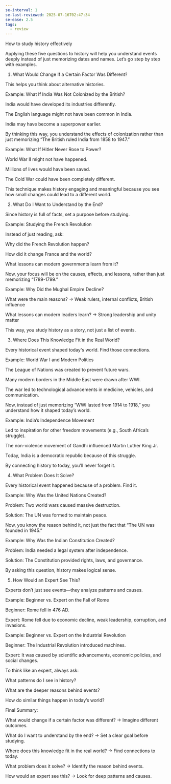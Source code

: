 ```yaml
---
se-interval: 1
se-last-reviewed: 2025-07-16T02:47:34
se-ease: 2.5
tags:
  - review
---
```

How to study history effectively  
  
  
Applying these five questions to history will help you understand events deeply instead of just memorizing dates and names. Let’s go step by step with examples.  
  
1. What Would Change If a Certain Factor Was Different?  
  
This helps you think about alternative histories.  
  
Example: What If India Was Not Colonized by the British?  
  
India would have developed its industries differently.  
  
The English language might not have been common in India.  
  
India may have become a superpower earlier.  
  
By thinking this way, you understand the effects of colonization rather than just memorizing “The British ruled India from 1858 to 1947.”  
  
Example: What If Hitler Never Rose to Power?  
  
World War II might not have happened.  
  
Millions of lives would have been saved.  
  
The Cold War could have been completely different.  
  
This technique makes history engaging and meaningful because you see how small changes could lead to a different world.  
  
2. What Do I Want to Understand by the End?  
  
Since history is full of facts, set a purpose before studying.  
  
Example: Studying the French Revolution  
  
Instead of just reading, ask:  
  
Why did the French Revolution happen?  
  
How did it change France and the world?  
  
What lessons can modern governments learn from it?  
  
Now, your focus will be on the causes, effects, and lessons, rather than just memorizing “1789-1799.”  
  
Example: Why Did the Mughal Empire Decline?  
  
What were the main reasons? → Weak rulers, internal conflicts, British influence  
  
What lessons can modern leaders learn? → Strong leadership and unity matter  
  
This way, you study history as a story, not just a list of events.  
  
3. Where Does This Knowledge Fit in the Real World?  
  
Every historical event shaped today's world. Find those connections.  
  
Example: World War I and Modern Politics  
  
The League of Nations was created to prevent future wars.  
  
Many modern borders in the Middle East were drawn after WWI.  
  
The war led to technological advancements in medicine, vehicles, and communication.  
  
Now, instead of just memorizing “WWI lasted from 1914 to 1918,” you understand how it shaped today’s world.  
  
Example: India’s Independence Movement  
  
Led to inspiration for other freedom movements (e.g., South Africa’s struggle).  
  
The non-violence movement of Gandhi influenced Martin Luther King Jr.  
  
Today, India is a democratic republic because of this struggle.  
  
By connecting history to today, you’ll never forget it.  
  
4. What Problem Does It Solve?  
  
Every historical event happened because of a problem. Find it.  
  
Example: Why Was the United Nations Created?  
  
Problem: Two world wars caused massive destruction.  
  
Solution: The UN was formed to maintain peace.  
  
Now, you know the reason behind it, not just the fact that “The UN was founded in 1945.”  
  
Example: Why Was the Indian Constitution Created?  
  
Problem: India needed a legal system after independence.  
  
Solution: The Constitution provided rights, laws, and governance.  
  
By asking this question, history makes logical sense.  
  
5. How Would an Expert See This?  
  
Experts don’t just see events—they analyze patterns and causes.  
  
Example: Beginner vs. Expert on the Fall of Rome  
  
Beginner: Rome fell in 476 AD.  
  
Expert: Rome fell due to economic decline, weak leadership, corruption, and invasions.  
  
Example: Beginner vs. Expert on the Industrial Revolution  
  
Beginner: The Industrial Revolution introduced machines.  
  
Expert: It was caused by scientific advancements, economic policies, and social changes.  
  
To think like an expert, always ask:  
  
What patterns do I see in history?  
  
What are the deeper reasons behind events?  
  
How do similar things happen in today’s world?  
  
Final Summary:  
  
What would change if a certain factor was different? → Imagine different outcomes.  
  
What do I want to understand by the end? → Set a clear goal before studying.  
  
Where does this knowledge fit in the real world? → Find connections to today.  
  
What problem does it solve? → Identify the reason behind events.  
  
How would an expert see this? → Look for deep patterns and causes.